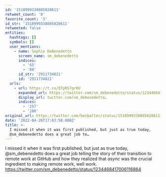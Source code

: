 ```yaml
---
id: '1518999338885828611'
retweet_count: '0'
favorite_count: '3'
id_str: '1518999338885828611'
retweeted: false
entities:
  hashtags: []
  symbols: []
  user_mentions:
    - name: Sophie DeBenedetto
      screen_name: sm_debenedetto
      indices:
        - '65'
        - '80'
      id_str: '2911734821'
      id: '2911734821'
  urls:
    - url: https://t.co/QTpRS7qrKU
      expanded_url: https://twitter.com/sm_debenedetto/status/1234468417006116864
      display_url: twitter.com/sm_debenedetto…
      indices:
        - '257'
        - '280'
original_url: https://twitter.com/benbalter/status/1518999338885828611
date: '2022-04-26T17:03:58.000Z'
title: >-
  I missed it when it was first published, but just as true today,
  @sm_debenedetto does a great job te…
---
```


I missed it when it was first published, but just as true today, @sm_debenedetto does a great job telling the story of their transition to remote work at GitHub and how they realized that *async* was the crucial ingredient to making remote work, well work. https://twitter.com/sm_debenedetto/status/1234468417006116864